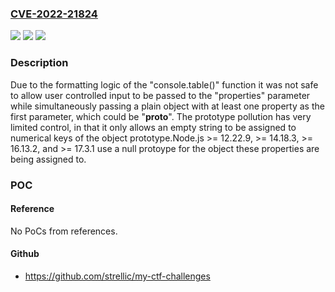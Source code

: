 ### [CVE-2022-21824](https://cve.mitre.org/cgi-bin/cvename.cgi?name=CVE-2022-21824)
![](https://img.shields.io/static/v1?label=Product&message=https%3A%2F%2Fgithub.com%2Fnodejs%2Fnode&color=blue)
![](https://img.shields.io/static/v1?label=Version&message=n%2Fa&color=blue)
![](https://img.shields.io/static/v1?label=Vulnerability&message=Modification%20of%20Assumed-Immutable%20Data%20(MAID)%20(CWE-471)&color=brighgreen)

### Description

Due to the formatting logic of the "console.table()" function it was not safe to allow user controlled input to be passed to the "properties" parameter while simultaneously passing a plain object with at least one property as the first parameter, which could be "__proto__". The prototype pollution has very limited control, in that it only allows an empty string to be assigned to numerical keys of the object prototype.Node.js >= 12.22.9, >= 14.18.3, >= 16.13.2, and >= 17.3.1 use a null protoype for the object these properties are being assigned to.

### POC

#### Reference
No PoCs from references.

#### Github
- https://github.com/strellic/my-ctf-challenges

